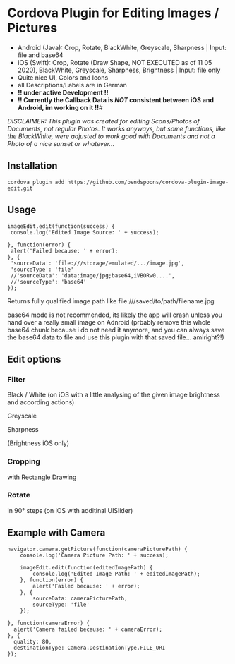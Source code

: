 # Cordova Plugin for Editing Images / Pictures #

- Android (Java): Crop, Rotate, BlackWhite, Greyscale, Sharpness | Input: file and base64
- iOS (Swift): Crop, Rotate (Draw Shape, NOT EXECUTED as of 11 05 2020), BlackWhite, Greyscale, Sharpness, Brightness | Input: file only
- Quite nice UI, Colors and Icons
- all Descriptions/Labels are in German
- **!! under active Development !!**
- **!! Currently the Callback Data is _NOT_ consistent between iOS and Android, im working on it !!**#

*DISCLAIMER: This plugin was  created for editing Scans/Photos of Documents, not regular Photos. It works anyways, but some functions, like the BlackWhite, were adjusted to work good with Documents and not a Photo of a nice sunset or whatever...*

## Installation ##

    cordova plugin add https://github.com/bendspoons/cordova-plugin-image-edit.git

## Usage ##

    imageEdit.edit(function(success) {
     console.log('Edited Image Source: ' + success);
    
    }, function(error) {
     alert('Failed because: ' + error);
    }, {
     'sourceData': 'file:///storage/emulated/.../image.jpg',
     'sourceType': 'file'
     //'sourceData': 'data:image/jpg;base64,iVBORw0....',
     //'sourceType': 'base64'
    });


Returns fully qualified image path like file:///saved/to/path/filename.jpg

base64 mode is not recommended, its likely the app will crash unless you hand over a really small image on Adnroid (prbably remove this whole base64 chunk because i do not need it anymore, and you can always save the base64 data to file and use this plugin with that saved file... amiright?!)

## Edit options ##

### Filter ###

Black / White (on iOS with a little analysing of the given image brightness and according actions)

Greyscale

Sharpness

(Brightness iOS only)
 
### Cropping ###

with Rectangle Drawing
 
### Rotate ###

in 90° steps (on iOS with additinal UISlider)


## Example with Camera ##

    navigator.camera.getPicture(function(cameraPicturePath) {
      	console.log('Camera Picture Path: ' + success);

      	imageEdit.edit(function(editedImagePath) {
     		console.log('Edited Image Path: ' + editedImagePath);   
      	}, function(error) {
     		alert('Failed because: ' + error);
      	}, {
     		sourceData: cameraPicturePath,
     		sourceType: 'file'
      	});

    }, function(cameraError) {
      alert('Camera failed because: ' + cameraError);
    }, {
      quality: 80,
      destinationType: Camera.DestinationType.FILE_URI
    });
